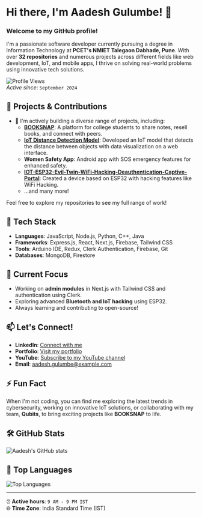 # Hi there, I'm Aadesh Gulumbe! 👋

### Welcome to my GitHub profile!

I'm a passionate software developer currently pursuing a degree in Information Technology at **PCET's NMIET Talegaon Dabhade, Pune**. With over **32 repositories** and numerous projects across different fields like web development, IoT, and mobile apps, I thrive on solving real-world problems using innovative tech solutions.

![Profile Views](https://komarev.com/ghpvc/?username=aadesh0706&color=blue)  
*Active since*: `September 2024`

## 🌟 Projects & Contributions
- 🚀 I'm actively building a diverse range of projects, including:
  - **[BOOKSNAP](https://github.com/aadesh0706/BookSnap)**: A platform for college students to share notes, resell books, and connect with peers.
  - **[IoT Distance Detection Model](https://github.com/aadesh0706/Ultrasonic)**: Developed an IoT model that detects the distance between objects with data visualization on a web interface.
  - **Women Safety App**: Android app with SOS emergency features for enhanced safety.
  - **[IOT-ESP32-Evil-Twin-WiFi-Hacking-Deauthentication-Captive-Portal](https://github.com/aadesh0706/IOT-ESP32-Evil-Twin-WiFi-Hacking-Deauthentication-Captive-Portal)**: Created a device based on ESP32 with hacking features like WiFi Hacking.
  - ...and many more!

Feel free to explore my repositories to see my full range of work!

## 🔧 Tech Stack
- **Languages**: JavaScript, Node.js, Python, C++, Java
- **Frameworks**: Express.js, React, Next.js, Firebase, Tailwind CSS
- **Tools**: Arduino IDE, Redux, Clerk Authentication, Firebase, Git
- **Databases**: MongoDB, Firestore

## 🔭 Current Focus
- Working on **admin modules** in Next.js with Tailwind CSS and authentication using Clerk.
- Exploring advanced **Bluetooth and IoT hacking** using ESP32.
- Always learning and contributing to open-source!

## 📫 Let's Connect!
- **LinkedIn**: [Connect with me](https://www.linkedin.com/in/aadesh-gulumbe-b965b0246)
- **Portfolio**: [Visit my portfolio](https://aadesh0706.github.io/portfolio/)
- **YouTube**: [Subscribe to my YouTube channel](https://www.youtube.com/@marathicodingzone)
- **Email**: aadesh.gulumbe@example.com

## ⚡ Fun Fact
When I'm not coding, you can find me exploring the latest trends in cybersecurity, working on innovative IoT solutions, or collaborating with my team, **Qubits**, to bring exciting projects like **BOOKSNAP** to life.

## 🛠️ GitHub Stats
![Aadesh's GitHub stats](https://github-readme-stats.vercel.app/api?username=aadesh0706&show_icons=true&theme=radical)

## 🌱 Top Languages
![Top Languages](https://github-readme-stats.vercel.app/api/top-langs/?username=aadesh0706&layout=compact&theme=radical)

---
⏰ **Active hours**: `9 AM - 9 PM IST`  
🌐 **Time Zone**: India Standard Time (IST)
